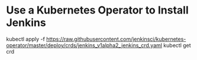 
# Use a Kubernetes Operator to Install Jenkins 




kubectl apply -f https://raw.githubusercontent.com/jenkinsci/kubernetes-operator/master/deploy/crds/jenkins_v1alpha2_jenkins_crd.yaml
kubectl get crd
